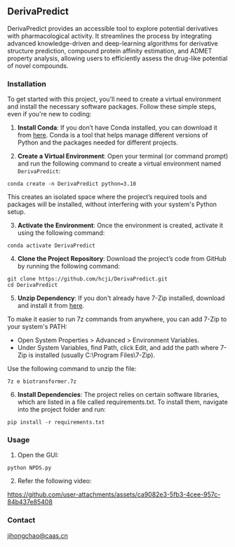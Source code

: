## DerivaPredict

DerivaPredict provides an accessible tool to explore potential derivatives with pharmacological activity. 
It streamlines the process by integrating advanced knowledge-driven and deep-learning algorithms for 
derivative structure prediction, compound protein affinity estimation, and ADMET property analysis, 
allowing users to efficiently assess the drug-like potential of novel compounds.


### Installation

To get started with this project, you'll need to create a virtual environment and install the necessary software packages. 
Follow these simple steps, even if you're new to coding:    

1. **Install Conda**: If you don’t have Conda installed, you can download it from [here](https://www.anaconda.com/download/). 
Conda is a tool that helps manage different versions of Python and the packages needed for different projects.    

2. **Create a Virtual Environment**: Open your terminal (or command prompt) and run the following 
command to create a virtual environment named `DerivaPredict`:    

```
conda create -n DerivaPredict python=3.10
```

This creates an isolated space where the project’s required tools and packages will be installed, 
without interfering with your system's Python setup.

3. **Activate the Environment**: Once the environment is created, activate it using the following command:

```
conda activate DerivaPredict
```

4. **Clone the Project Repository**: Download the project’s code from GitHub by running the following command:

```
git clone https://github.com/hcji/DerivaPredict.git
cd DerivaPredict
```

5. **Unzip Dependency**: If you don't already have 7-Zip installed, download and install it from [here](https://www.7-zip.org/).

To make it easier to run 7z commands from anywhere, you can add 7-Zip to your system's PATH:

- Open System Properties > Advanced > Environment Variables.    
- Under System Variables, find Path, click Edit, and add the path where 7-Zip is installed (usually C:\Program Files\7-Zip).

Use the following command to unzip the file:
```
7z e biotransformer.7z
```

6. **Install Dependencies**: The project relies on certain software libraries, 
which are listed in a file called requirements.txt. To install them, navigate into the project folder and run:

```
pip install -r requirements.txt
```

### Usage

1. Open the GUI:

```
python NPDS.py
```

2. Refer the following video:

https://github.com/user-attachments/assets/ca9082e3-5fb3-4cee-957c-84b437e85408


### Contact
jihongchao@caas.cn
